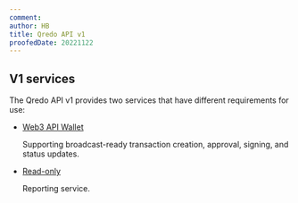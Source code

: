 ```yaml
---
comment: 
author: HB
title: Qredo API v1
proofedDate: 20221122
---
```


## V1 services

The Qredo API v1 provides two services that have different requirements for use:

- [Web3 API Wallet](/web3-wallet)

    Supporting broadcast-ready transaction creation, approval, signing, and status updates.

- [Read-only](/read-only)

    Reporting service.



